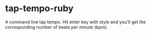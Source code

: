 # tap-tempo-ruby

A command line tap tempo. Hit enter key with style and you'll get the corresponding number of beats per minute (bpm).


